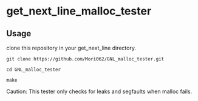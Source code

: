 # get_next_line_malloc_tester

## Usage
clone this repository in your get_next_line directory.

```
git clone https://github.com/Mori062/GNL_malloc_tester.git

cd GNL_malloc_tester

make
```

Caution: This tester only checks for leaks and segfaults when malloc fails.
